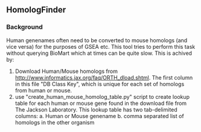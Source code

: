 ## HomologFinder

### Background
Human genenames often need to be converted to mouse homologs (and vice versa) for the purposes of GSEA etc. This tool tries to perform this task without querying BioMart which at times can be quite slow. This is achived by:
  1. Download Human/Mouse homologs from http://www.informatics.jax.org/faq/ORTH_dload.shtml. The first column in this file "DB Class Key", which is unique for each set of homologs from human or mouse.
  2. use "create_human_mouse_homolog_table.py" script to create lookup table for each human or mouse gene found in the download file from The Jackson Laboratory. This lookup table has two tab-delimited columns:
    a. Human or Mouse genename
    b. comma separated list of homologs in the other organism


